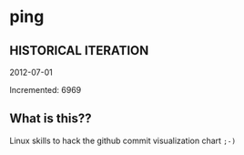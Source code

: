 # ping

## HISTORICAL ITERATION
2012-07-01

Incremented: 6969

## What is this?? 
Linux skills to hack the github commit visualization chart `;-)`
